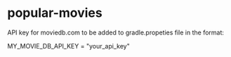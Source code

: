 # popular-movies

API key for moviedb.com to be added to gradle.propeties file in the format:


MY_MOVIE_DB_API_KEY = "your_api_key"
